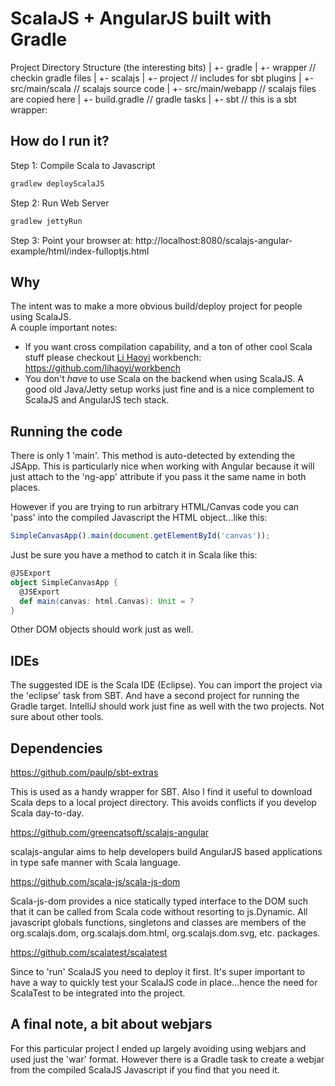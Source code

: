 ScalaJS + AngularJS built with Gradle
==================

Project Directory Structure (the interesting bits)
|
+- gradle 
   |
   +- wrapper // checkin gradle files
|
+- scalajs
   |
   +- project // includes for sbt plugins
   |
   +- src/main/scala // scalajs source code
|
+- src/main/webapp // scalajs files are copied here
|
+- build.gradle // gradle tasks
|
+- sbt // this is a sbt wrapper: 
    
## How do I run it?

Step 1: Compile Scala to Javascript
```bash
gradlew deployScalaJS
```

Step 2: Run Web Server
```bash
gradlew jettyRun
```

Step 3: Point your browser at: http://localhost:8080/scalajs-angular-example/html/index-fulloptjs.html

## Why
The intent was to make a more obvious build/deploy project for people using ScalaJS.  
A couple important notes:
* If you want cross compilation capability, and a ton of other cool Scala stuff please checkout [Li Haoyi](https://twitter.com/li_haoyi) workbench: https://github.com/lihaoyi/workbench
* You don't *have* to use Scala on the backend when using ScalaJS.  A good old Java/Jetty setup works just fine and is a nice complement to ScalaJS and AngularJS tech stack.

## Running the code
There is only 1 'main'.  This method is auto-detected by extending the JSApp.  This is particularly nice when working with Angular because it will just attach to the 'ng-app' attribute if you pass it the same name in both places.

However if you are trying to run arbitrary HTML/Canvas code you can 'pass' into the compiled Javascript the HTML object...like this:
```javascript
SimpleCanvasApp().main(document.getElementById('canvas'));
```

Just be sure you have a method to catch it in Scala like this:
```scala
@JSExport
object SimpleCanvasApp {
  @JSExport
  def main(canvas: html.Canvas): Unit = ?
}
```

Other DOM objects should work just as well.

## IDEs
The suggested IDE is the Scala IDE (Eclipse).  You can import the project via the 'eclipse' task from SBT.  And have a second project for running the Gradle target.  IntelliJ should work just fine as well with the two projects.  Not sure about other tools.

## Dependencies
https://github.com/paulp/sbt-extras 

This is used as a handy wrapper for SBT.  Also I find it useful to download Scala deps to a local project directory.  This avoids conflicts if you develop Scala day-to-day.


https://github.com/greencatsoft/scalajs-angular

scalajs-angular aims to help developers build AngularJS based applications in type safe manner with Scala language.


https://github.com/scala-js/scala-js-dom

Scala-js-dom provides a nice statically typed interface to the DOM such that it can be called from Scala code without resorting to js.Dynamic. All javascript globals functions, singletons and classes are members of the org.scalajs.dom, org.scalajs.dom.html, org.scalajs.dom.svg, etc. packages.


https://github.com/scalatest/scalatest

Since to 'run' ScalaJS you need to deploy it first.  It's super important to have a way to quickly test your ScalaJS code in place...hence the need for ScalaTest to be integrated into the project.


## A final note, a bit about webjars
For this particular project I ended up largely avoiding using webjars and used just the 'war' format.  However there is a Gradle task to create a webjar from the compiled ScalaJS Javascript if you find that you need it.